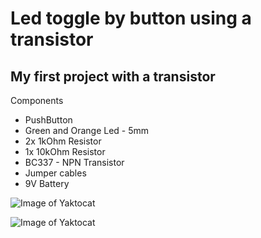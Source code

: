 # Led toggle by button using a transistor
## My first project with a transistor

Components
* PushButton
* Green and Orange Led - 5mm
* 2x 1kOhm Resistor
* 1x 10kOhm Resistor
* BC337 - NPN Transistor
* Jumper cables
* 9V Battery

![Image of Yaktocat](https://github.com/RujoiRazvan/toggle_LED_with_tranzistor/blob/b36b90f1e5d1ea35ec9a2a9ec987254931720c81/1.jpg)

![Image of Yaktocat]()


